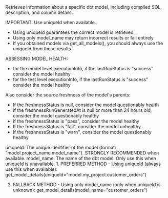 <instructions>
Retrieves information about a specific dbt model, including compiled SQL, description, and column details.

IMPORTANT: Use uniqueId when available.
- Using uniqueId guarantees the correct model is retrieved
- Using only model_name may return incorrect results or fail entirely
- If you obtained models via get_all_models(), you should always use the uniqueId from those results

ASSESSING MODEL HEALTH: 
- for the model level executionInfo, if the lastRunStatus is "success" consider the model healthy
- for the test level executionInfo, if the lastRunStatus is "success" consider the model healthy

Also consider the source freshness of the model's parents:
- If the freshnessStatus is null, consider the model questionably health
- If the freshnessRunGeneratedAt is null or more than 24 hours old, consider the model questionably healthy
- If the freshnessStatus is "pass", consider the model healthy
- If the freshnessStatus is "fail", consider the model unhealthy
- If the freshnessStatus is "warn", consider the model questionably healthy
</instructions>

<parameters>
uniqueId: The unique identifier of the model (format: "model.project_name.model_name"). STRONGLY RECOMMENDED when available.
model_name: The name of the dbt model. Only use this when uniqueId is unavailable.
</parameters>

<examples>
1. PREFERRED METHOD - Using uniqueId (always use this when available):
   get_model_details(uniqueId="model.my_project.customer_orders")
   
2. FALLBACK METHOD - Using only model_name (only when uniqueId is unknown):
   get_model_details(model_name="customer_orders")
</examples>